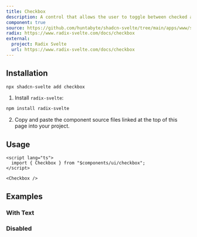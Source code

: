 ```yaml
---
title: Checkbox
description: A control that allows the user to toggle between checked and not checked.
component: true
source: https://github.com/huntabyte/shadcn-svelte/tree/main/apps/www/src/lib/components/ui/checkbox
radix: https://www.radix-svelte.com/docs/checkbox
external:
  project: Radix Svelte
  url: https://www.radix-svelte.com/docs/checkbox
---
```


<script>
  import { CheckboxDemo, CheckboxDemoDisabled, CheckboxDemoText, ComponentExample, ManualInstall } from '$lib/components/docs';
</script>

<ComponentExample src="src/lib/components/docs/examples/checkbox/CheckboxDemo.svelte">

<div slot="example">
<CheckboxDemo />
</div>

</ComponentExample>

## Installation

```bash
npx shadcn-svelte add checkbox
```

<ManualInstall>

1. Install `radix-svelte`:

```bash
npm install radix-svelte
```

2. Copy and paste the component source files linked at the top of this page into your project.

</ManualInstall>

## Usage

```svelte
<script lang="ts">
  import { Checkbox } from "$components/ui/checkbox";
</script>
```

```svelte
<Checkbox />
```

## Examples

### With Text

<ComponentExample src="src/lib/components/docs/examples/checkbox/CheckboxDemoText.svelte">

<div slot="example">
<CheckboxDemoText />
</div>

</ComponentExample>

### Disabled

<ComponentExample src="src/lib/components/docs/examples/checkbox/CheckboxDemoDisabled.svelte">

<div slot="example">
<CheckboxDemoDisabled />
</div>

</ComponentExample>
